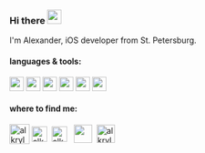 ### Hi there <img src="https://c.tenor.com/SNL9_xhZl9oAAAAi/waving-hand-joypixels.gif" height="25" width="25"/>

I'm Alexander, iOS developer from St. Petersburg.

#### languages & tools:

<img src="https://cdn.jsdelivr.net/gh/devicons/devicon/icons/swift/swift-original.svg" height="25" width="25" /> <img src="https://cdn.jsdelivr.net/gh/devicons/devicon/icons/objectivec/objectivec-plain.svg" height="25" width="25" /> <img src="https://cdn.jsdelivr.net/gh/devicons/devicon/icons/git/git-original.svg" height="25" width="25"/>  <img src="https://cdn.jsdelivr.net/gh/devicons/devicon/icons/firebase/firebase-plain.svg" height="25" width="25"/> <img src="https://cdn.jsdelivr.net/gh/devicons/devicon/icons/jira/jira-original.svg" height="25" width="25" /> <img src="https://cdn.jsdelivr.net/gh/devicons/devicon/icons/figma/figma-original.svg" height="25" width="25" /> 

#### where to find me:

<p align="left">
<a href="https://github.com/alkryl" target="blank"><img align="center" src="https://img.icons8.com/fluency/344/github.png" alt="alkryl" height="35" width="35"/></a>
<a href="https://t.me/alkryl" target="blank"><img align="center" src="https://cdn-icons-png.flaticon.com/512/5968/5968804.png" alt="alkryl" height="27" width="27"/></a>&nbsp;
<a href="https://www.linkedin.com/in/alkryl" target="blank"><img align="center" src="https://cdn-icons-png.flaticon.com/512/3536/3536505.png" alt="alkryl" height="27" width="27" /></a>&nbsp;&nbsp;
<a href="mailto:alexkrylov.dev@gmail.com"><img align="center" src="https://cdn-icons-png.flaticon.com/512/732/732200.png" height="32" width="32" /></a>&nbsp;
<a href="https://apps.apple.com/us/developer/alexander-krylov/id1498099794" target="blank"><img align="center" src="https://img.icons8.com/color/344/apple-app-store--v1.png" alt="alkryl" height="32" width="32" /></a>
</p>





<!--
**alkryl/alkryl** is a ✨ _special_ ✨ repository because its `README.md` (this file) appears on your GitHub profile.

Here are some ideas to get you started:

- 🔭 I’m currently working on ...
- 🌱 I’m currently learning ...
- 👯 I’m looking to collaborate on ...
- 🤔 I’m looking for help with ...
- 💬 Ask me about ...
- 📫 How to reach me: ...
- 😄 Pronouns: ...
- ⚡ Fun fact: ...
-->
